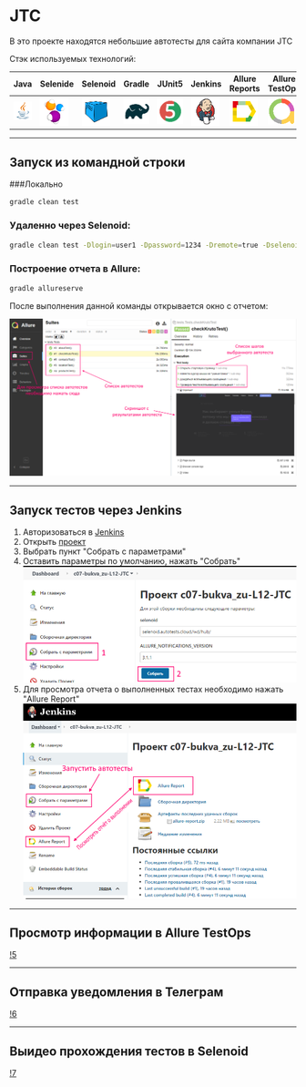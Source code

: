 # JTC

В это проекте находятся небольшие автотесты для сайта компании JTC

Стэк используемых технологий:


**Java**  | **Selenide** | **Selenoid** | **Gradle** | **JUnit5** | **Jenkins** | **Allure Reports** | **Allure TestOps** | **Telegram**|
------------ | ------------- |----------|----------- |------------|-------------|--------------------|--------------------|-------------|
![java](https://github.com/MaryEsekhina/JTC/blob/main/ForReadMe/logos/Java.png?raw=true "Java")| ![selenide](https://github.com/MaryEsekhina/JTC/blob/main/ForReadMe/logos/Selenide.png?raw=true "Selenide") | ![Selenoid](https://github.com/MaryEsekhina/JTC/blob/main/ForReadMe/logos/Selenoid.png?raw=true "Selenoid")|![gradle](https://github.com/MaryEsekhina/JTC/blob/main/ForReadMe/logos/Gradle.png?raw=true "Gradle")|![jUnit5](https://github.com/MaryEsekhina/JTC/blob/main/ForReadMe/logos/JUnit5.png?raw=true "JUnit5")|![jenkins](https://github.com/MaryEsekhina/JTC/blob/main/ForReadMe/logos/Jenkins.png?raw=true "Jenkins")|![allure-logo](https://github.com/MaryEsekhina/JTC/blob/main/ForReadMe/logos/Allure_Report.png?raw=true "Allure_Report")|![allureT-logo](https://github.com/MaryEsekhina/JTC/blob/main/ForReadMe/logos/Allure_TestOps.png?raw=true "Allure_TestOps")|![telegram-logo](https://github.com/MaryEsekhina/JTC/blob/main/ForReadMe/logos/Telegram.png?raw=true "Telegram")|

----
## Запуск из командной строки
###Локально

```bash
gradle clean test
```

### Удаленно через Selenoid:

```bash
gradle clean test -Dlogin=user1 -Dpassword=1234 -Dremote=true -Dselenoid=selenoid.autotests.cloud/wd/hub/
```

### Построение отчета в Allure:
```bash
gradle allureserve
```
После выполнения данной команды открывается окно с отчетом:

![Allure_serve](/ForReadMe/Imgs/Allure_Report.png)

----
## Запуск тестов через Jenkins

1. Авторизоваться в [Jenkins](https://jenkins.autotests.cloud/)
2. Открыть [проект](https://jenkins.autotests.cloud/job/c07-bukva_zu-L12-JTC/)
3. Выбрать пункт "Собрать с параметрами"
4. Оставить параметры по умолчанию, нажать "Собрать"
   ![4](/ForReadMe/Imgs/jenkins_job_param.PNG)
5. Для просмотра отчета о выполненных тестах необходимо нажать "Allure Report"
   ![img.png](/ForReadMe/Imgs/jenkins_job.PNG)

----  
## Просмотр информации в Allure TestOps
[!5](/ForReadMe/Imgs/Allure_TestOps.png)

----
## Отправка уведомления в Телеграм
[!6](/ForReadMe/Imgs/TG.PNG)

----
## Выидео прохождения тестов в Selenoid
[!7](/ForReadMe/video.gif)